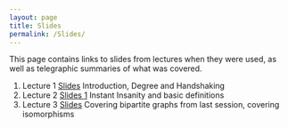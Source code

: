 ```yaml
---
layout: page
title: Slides
permalink: /Slides/
---
```


This page contains links to slides from lectures when they were used, as well as telegraphic summaries of what was covered.

1. Lecture 1 [Slides](../Slides/Lecture1.html) Introduction, Degree and Handshaking
1. Lecture 2 [Slides 1](../Slides/InstantInsanityAndDefinitions.pdf) Instant Insanity and basic definitions
1. Lecture 3 [Slides](../Slides/isomorphisms.html) Covering bipartite graphs from last session, covering isomorphisms



